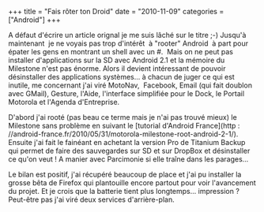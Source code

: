 +++
title = "Fais rôter ton Droid"
date = "2010-11-09"
categories = ["Android"]
+++

A défaut d'écrire un article orignal je me suis lâché sur le titre ;-)
Jusqu'à maintenant  je ne voyais pas trop d'intérêt  à "rooter" Android 
à part pour épater les gens en montrant un shell avec un #.  Mais on ne peut
pas installer d'applications sur la SD avec Android 2.1 et la mémoire du
Milestone n'est pas énorme. Alors il devient intéressant de pouvoir
désinstaller des applications systèmes... à chacun de juger ce qui est
inutile, me concernant j'ai viré MotoNav,  Facebook, Email (qui fait doublon
avec GMail), Gesture, l'Aide, l'interface simplifiée pour le Dock, le Portail
Motorola et l'Agenda d'Entreprise.

D'abord j'ai rooté (pas beau ce terme mais je n'ai pas trouvé mieux) le
Milestone sans problème en suivant le [tutorial d'Android France](http :
//android-france.fr/2010/05/31/motorola-milestone-root-android-2-1/). Ensuite
j'ai fait le fainéant en achetant la version Pro de Titanium Backup qui permet
de faire des sauvegardes sur SD et sur DropBox et désinstaller ce qu'on veut !
A manier avec Parcimonie si elle traîne dans les parages...


Le bilan est positif, j'ai récupéré beaucoup de place et j'ai pu installer la
grosse bêta de Firefox qui plantouille encore partout pour voir l'avancement du
projet. Et je crois que la batterie tient plus longtemps... impression ?
Peut-être pas j'ai viré deux services d'arrière-plan.
